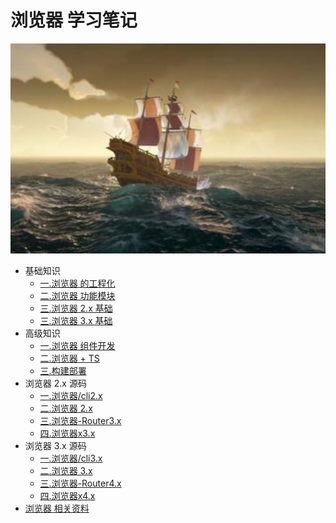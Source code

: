 # 浏览器 学习笔记

![一.浏览器 的工程化](./src/.vuepress/public/home.png)

- 基础知识
  - [一.浏览器 的工程化](https://zhoubichuan.github.io/web-browser/base/engine/1.index.html)
  - [二.浏览器 功能模块](https://zhoubichuan.github.io/web-browser/base/project/1.index.html)
  - [三.浏览器 2.x 基础](https://zhoubichuan.github.io/web-browser/base/vue2.x/1.index.html)
  - [三.浏览器 3.x 基础](https://zhoubichuan.github.io/web-browser/base/vue3.x/1.index.html)
- 高级知识
  - [一.浏览器 组件开发](https://zhoubichuan.github.io/web-browser/senior/component/1.index.html)
  - [二.浏览器 + TS](https://zhoubichuan.github.io/web-browser/senior/typescript/1.index.html)
  - [三.构建部署](https://zhoubichuan.github.io/web-browser/senior/deploy/1.index.html)
- 浏览器 2.x 源码
  - [一.浏览器/cli2.x](https://zhoubichuan.github.io/web-browser/source/vue-cli2.x/1.index.html)
  - [二.浏览器 2.x](https://zhoubichuan.github.io/web-browser/source/vue2.x/1.index.html)
  - [三.浏览器-Router3.x](https://zhoubichuan.github.io/web-browser/source/vue-router3.x/1.index.html)
  - [四.浏览器x3.x](https://zhoubichuan.github.io/web-browser/source/vuex3.x/1.index.html)
- 浏览器 3.x 源码
  - [一.浏览器/cli3.x](https://zhoubichuan.github.io/web-browser/source/vue-cli3.x/1.index.html)
  - [二.浏览器 3.x](https://zhoubichuan.github.io/web-browser/source/vue3.x/1.index.html)
  - [三.浏览器-Router4.x](https://zhoubichuan.github.io/web-browser/source/vue-router4.x/1.index.html)
  - [四.浏览器x4.x](https://zhoubichuan.github.io/web-browser/source/vuex4.x/1.index.html)
- [浏览器 相关资料](https://zhoubichuan.github.io/web-browser/source/vuex4.x/1.index.html)
